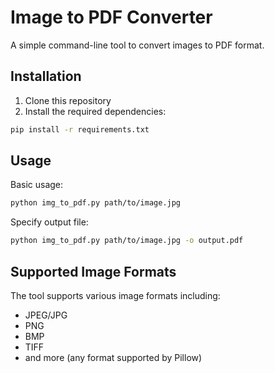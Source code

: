 # Image to PDF Converter

A simple command-line tool to convert images to PDF format.

## Installation

1. Clone this repository
2. Install the required dependencies:
```bash
pip install -r requirements.txt
```

## Usage

Basic usage:
```bash
python img_to_pdf.py path/to/image.jpg
```

Specify output file:
```bash
python img_to_pdf.py path/to/image.jpg -o output.pdf
```

## Supported Image Formats

The tool supports various image formats including:
- JPEG/JPG
- PNG
- BMP
- TIFF
- and more (any format supported by Pillow)
